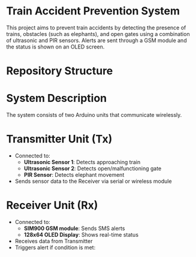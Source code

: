 #  Train Accident Prevention System

This project aims to prevent train accidents by detecting the presence of trains, obstacles (such as elephants), and open gates using a combination of ultrasonic and PIR sensors. Alerts are sent through a GSM module and the status is shown on an OLED screen.

#  Repository Structure

#  System Description

The system consists of two Arduino units that communicate wirelessly.

# Transmitter Unit (Tx)
- Connected to:
  - **Ultrasonic Sensor 1**: Detects approaching train
  - **Ultrasonic Sensor 2**: Detects open/malfunctioning gate
  - **PIR Sensor**: Detects elephant movement
- Sends sensor data to the Receiver via serial or wireless module

# Receiver Unit (Rx)
- Connected to:
  - **SIM900 GSM module**: Sends SMS alerts
  - **128x64 OLED Display**: Shows real-time status
- Receives data from Transmitter
- Triggers alert if condition is met:
